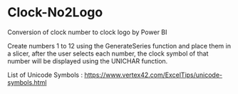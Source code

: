 # Clock-No2Logo
Conversion of clock number to clock logo by Power BI 

Create numbers 1 to 12 using the GenerateSeries function and place them in a slicer,
after the user selects each number, the clock symbol of that number will be displayed 
using the UNICHAR function.

List of Unicode Symbols : https://www.vertex42.com/ExcelTips/unicode-symbols.html
